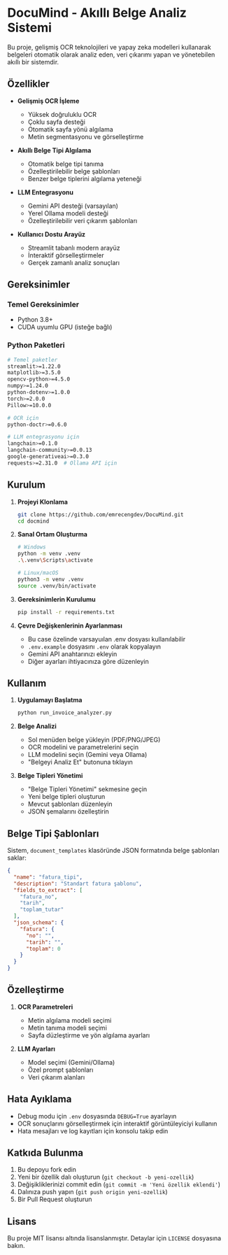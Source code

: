 # DocuMind - Akıllı Belge Analiz Sistemi

Bu proje, gelişmiş OCR teknolojileri ve yapay zeka modelleri kullanarak belgeleri otomatik olarak analiz eden, veri çıkarımı yapan ve yönetebilen akıllı bir sistemdir.

## Özellikler

- **Gelişmiş OCR İşleme**
  - Yüksek doğruluklu OCR
  - Çoklu sayfa desteği
  - Otomatik sayfa yönü algılama
  - Metin segmentasyonu ve görselleştirme

- **Akıllı Belge Tipi Algılama**
  - Otomatik belge tipi tanıma
  - Özelleştirilebilir belge şablonları
  - Benzer belge tiplerini algılama yeteneği

- **LLM Entegrasyonu**
  - Gemini API desteği (varsayılan)
  - Yerel Ollama modeli desteği
  - Özelleştirilebilir veri çıkarım şablonları

- **Kullanıcı Dostu Arayüz**
  - Streamlit tabanlı modern arayüz
  - İnteraktif görselleştirmeler
  - Gerçek zamanlı analiz sonuçları

## Gereksinimler

### Temel Gereksinimler
- Python 3.8+
- CUDA uyumlu GPU (isteğe bağlı)

### Python Paketleri
```bash
# Temel paketler
streamlit>=1.22.0
matplotlib>=3.5.0
opencv-python>=4.5.0
numpy>=1.24.0
python-dotenv>=1.0.0
torch>=2.0.0
Pillow>=10.0.0

# OCR için
python-doctr>=0.6.0

# LLM entegrasyonu için
langchain>=0.1.0
langchain-community>=0.0.13
google-generativeai>=0.3.0
requests>=2.31.0  # Ollama API için
```

## Kurulum

1. **Projeyi Klonlama**
   ```bash
   git clone https://github.com/emrecengdev/DocuMind.git
   cd docmind
   ```

2. **Sanal Ortam Oluşturma**
   ```bash
   # Windows
   python -m venv .venv
   .\.venv\Scripts\activate

   # Linux/macOS
   python3 -m venv .venv
   source .venv/bin/activate
   ```

3. **Gereksinimlerin Kurulumu**
   ```bash
   pip install -r requirements.txt
   ```

4. **Çevre Değişkenlerinin Ayarlanması**
   - Bu case özelinde varsayuılan .env dosyası kullanılabilir
   - `.env.example` dosyasını `.env` olarak kopyalayın
   - Gemini API anahtarınızı ekleyin
   - Diğer ayarları ihtiyacınıza göre düzenleyin

## Kullanım

1. **Uygulamayı Başlatma**
   ```bash
   python run_invoice_analyzer.py
   ```

2. **Belge Analizi**
   - Sol menüden belge yükleyin (PDF/PNG/JPEG)
   - OCR modelini ve parametrelerini seçin
   - LLM modelini seçin (Gemini veya Ollama)
   - "Belgeyi Analiz Et" butonuna tıklayın

3. **Belge Tipleri Yönetimi**
   - "Belge Tipleri Yönetimi" sekmesine geçin
   - Yeni belge tipleri oluşturun
   - Mevcut şablonları düzenleyin
   - JSON şemalarını özelleştirin

## Belge Tipi Şablonları

Sistem, `document_templates` klasöründe JSON formatında belge şablonları saklar:

```json
{
  "name": "fatura_tipi",
  "description": "Standart fatura şablonu",
  "fields_to_extract": [
    "fatura_no",
    "tarih",
    "toplam_tutar"
  ],
  "json_schema": {
    "fatura": {
      "no": "",
      "tarih": "",
      "toplam": 0
    }
  }
}
```

## Özelleştirme

1. **OCR Parametreleri**
   - Metin algılama modeli seçimi
   - Metin tanıma modeli seçimi
   - Sayfa düzleştirme ve yön algılama ayarları

2. **LLM Ayarları**
   - Model seçimi (Gemini/Ollama)
   - Özel prompt şablonları
   - Veri çıkarım alanları

## Hata Ayıklama

- Debug modu için `.env` dosyasında `DEBUG=True` ayarlayın
- OCR sonuçlarını görselleştirmek için interaktif görüntüleyiciyi kullanın
- Hata mesajları ve log kayıtları için konsolu takip edin

## Katkıda Bulunma

1. Bu depoyu fork edin
2. Yeni bir özellik dalı oluşturun (`git checkout -b yeni-ozellik`)
3. Değişikliklerinizi commit edin (`git commit -m 'Yeni özellik eklendi'`)
4. Dalınıza push yapın (`git push origin yeni-ozellik`)
5. Bir Pull Request oluşturun

## Lisans

Bu proje MIT lisansı altında lisanslanmıştır. Detaylar için `LICENSE` dosyasına bakın. 
